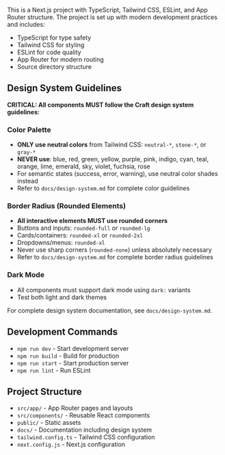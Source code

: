 <!-- Use this file to provide workspace-specific custom instructions to Copilot. For more details, visit https://code.visualstudio.com/docs/copilot/copilot-customization#_use-a-githubcopilotinstructionsmd-file -->

This is a Next.js project with TypeScript, Tailwind CSS, ESLint, and App Router structure. The project is set up with modern development practices and includes:

- TypeScript for type safety
- Tailwind CSS for styling
- ESLint for code quality
- App Router for modern routing
- Source directory structure

## Design System Guidelines

**CRITICAL: All components MUST follow the Craft design system guidelines:**

### Color Palette

- **ONLY use neutral colors** from Tailwind CSS: `neutral-*`, `stone-*`, or `gray-*`
- **NEVER use**: blue, red, green, yellow, purple, pink, indigo, cyan, teal, orange, lime, emerald, sky, violet, fuchsia, rose
- For semantic states (success, error, warning), use neutral color shades instead
- Refer to `docs/design-system.md` for complete color guidelines

### Border Radius (Rounded Elements)

- **All interactive elements MUST use rounded corners**
- Buttons and inputs: `rounded-full` or `rounded-lg`
- Cards/containers: `rounded-xl` or `rounded-2xl`
- Dropdowns/menus: `rounded-xl`
- Never use sharp corners (`rounded-none`) unless absolutely necessary
- Refer to `docs/design-system.md` for complete border radius guidelines

### Dark Mode

- All components must support dark mode using `dark:` variants
- Test both light and dark themes

For complete design system documentation, see `docs/design-system.md`.

## Development Commands

- `npm run dev` - Start development server
- `npm run build` - Build for production
- `npm run start` - Start production server
- `npm run lint` - Run ESLint

## Project Structure

- `src/app/` - App Router pages and layouts
- `src/components/` - Reusable React components
- `public/` - Static assets
- `docs/` - Documentation including design system
- `tailwind.config.ts` - Tailwind CSS configuration
- `next.config.js` - Next.js configuration
